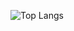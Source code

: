 ![Top Langs](https://github-readme-stats.vercel.app/api/top-langs/?username=vitoriomexas311&theme=tokyonight)
